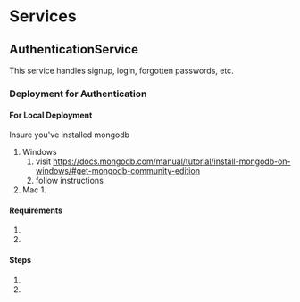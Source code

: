 # Services


## AuthenticationService
This service handles signup, login, forgotten passwords, etc.



### Deployment for Authentication
#### For Local Deployment
Insure you've installed mongodb
1. Windows
   1. visit https://docs.mongodb.com/manual/tutorial/install-mongodb-on-windows/#get-mongodb-community-edition
   2. follow instructions
2. Mac
   1.
#### Requirements
1.
2.

#### Steps

1.
2.
